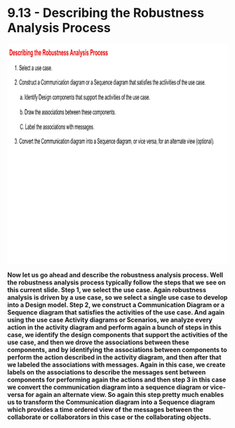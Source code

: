 # 9.13 - Describing the Robustness Analysis Process

<img src="/images/09_13_01.jpg" width="800" height="500">

**Now let us go ahead and describe the robustness analysis process. Well the robustness analysis process typically follow the steps that we see on this current slide. Step 1, we select the use case. Again robustness analysis is driven by a use case, so we select a single use case to develop into a Design model. Step 2, we construct a Communication Diagram or a Sequence diagram that satisfies the activities of the use case. And again using the use case Activity diagrams or Scenarios, we analyze every action in the activity diagram and perform again a bunch of steps in this case, we identify the design components that support the activities of the use case, and then we drove the associations between these components, and by identifying the associations between components to perform the action described in the activity diagram, and then after that we labeled the associations with messages. Again in this case, we create labels on the associations to describe the messages sent between components for performing again the actions and then step 3 in this case we convert the communication diagram into a sequence diagram or vice-versa for again an alternate view. So again this step pretty much enables us to transform the Communication diagram into a Sequence diagram which provides a time ordered view of the messages between the collaborate or collaborators in this case or the collaborating objects.**